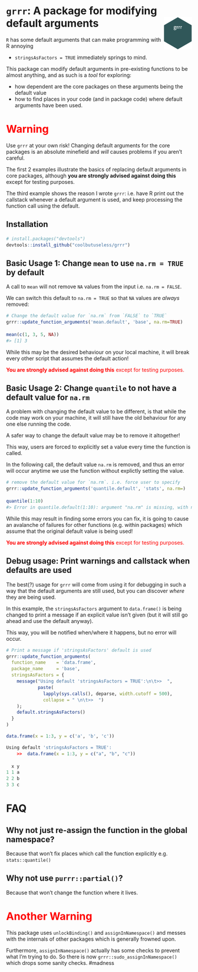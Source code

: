 <!-- README.md is generated from README.Rmd. Please edit that file -->

# `grrr`: A package for modifying default arguments <img src="man/figures/grrr.png" width = "15%" align="right"/>

`R` has some default arguments that can make programming with R annoying
- `stringsAsFactors = TRUE` immediately springs to mind.

This package can modify default arguments in pre-existing functions to
be almost anything, and as such is a *tool* for exploring:

  - how dependent are the core packages on these arguments being the
    default value
  - how to find places in your code (and in package code) where default
    arguments have been used.

# <span style="color: red;">Warning<span>

Use `grrr` at your own risk\! Changing default arguments for the core
packages is an absolute minefield and *will* causes problems if you
aren’t careful.

The first 2 examples illustrate the basics of replacing default
arguments in core packages, although **you are strongly advised against
doing this** except for testing purposes.

The third example shows the reason I wrote `grrr`: i.e. have R print out
the callstack whenever a default argument is used, and keep processing
the function call using the default.

## Installation

``` r
# install.packages("devtools")
devtools::install_github("coolbutuseless/grrr")
```

## Basic Usage 1: Change `mean` to use `na.rm = TRUE` by default

A call to `mean` will not remove `NA` values from the input i.e. `na.rm
= FALSE`.

We can switch this default to `na.rm = TRUE` so that `NA` values are
*always* removed:

``` r
# Change the default value for `na.rm` from `FALSE` to `TRUE`
grrr::update_function_arguments('mean.default', 'base', na.rm=TRUE)

mean(c(1, 3, 5, NA))
#> [1] 3
```

While this may be the desired behaviour on your local machine, it will
break every other script that assumes the default action\!

<span style="color: red;">**You are strongly advised against doing
this** except for testing
purposes.</span>

## Basic Usage 2: Change `quantile` to not have a default value for `na.rm`

A problem with changing the default value to be different, is that while
the code may work on your machine, it will still have the old behaviour
for any one else running the code.

A safer way to change the default value may be to remove it altogether\!

This way, users are forced to explicitly set a value every time the
function is called.

In the following call, the default value `na.rm` is removed, and thus an
error will occur anytime we use the function without explictly setting
the value.

``` r
# remove the default value for `na.rm`. i.e. force user to specify
grrr::update_function_arguments('quantile.default', 'stats', na.rm=)

quantile(1:10)
#> Error in quantile.default(1:10): argument "na.rm" is missing, with no default
```

While this may result in finding some errors you can fix, it is going to
cause an avalanche of failures for other functions (e.g. within
packages) which assume that the original default value is being used\!

<span style="color: red;">**You are strongly advised against doing
this** except for testing purposes.</span>

## Debug usage: Print warnings and callstack when defaults are used

The best(?) usage for `grrr` will come from using it for debugging in
such a way that the default arguments are still used, but you can
discover *where* they are being used.

In this example, the `stringsAsFactors` argument to `data.frame()` is
being changed to print a message if an explicit value isn’t given (but
it will still go ahead and use the default anyway).

This way, you will be notified when/where it happens, but no error will
occur.

``` r
# Print a message if 'stringsAsFactors' default is used
grrr::update_function_arguments(
  function_name    = 'data.frame', 
  package_name     = 'base', 
  stringsAsFactors = { 
    message("Using default 'stringsAsFactors = TRUE':\n\t>>  ",  
            paste(
              lapply(sys.calls(), deparse, width.cutoff = 500), 
              collapse = " \n\t>>  ")
    ); 
    default.stringsAsFactors() 
  }  
)
```

``` r
data.frame(x = 1:3, y = c('a', 'b', 'c'))
```

``` r
Using default 'stringsAsFactors = TRUE':
    >>  data.frame(x = 1:3, y = c("a", "b", "c"))

  x y
1 1 a
2 2 b
3 3 c
```

# FAQ

## Why not just re-assign the function in the global namespace?

Because that won’t fix places which call the function explicitly e.g.
`stats::quantile()`

## Why not use `purrr::partial()`?

Because that won’t change the function where it lives.

# <span style="color: red;">Another Warning<span>

This package uses `unlockBinding()` and `assignInNamespace()` and messes
with the internals of other packages which is generally frowned upon.

Furthermore, `assignInNamespace()` actually has some checks to prevent
what I’m trying to do. So there is now `grrr::sudo_assignInNamespace()`
which drops some sanity checks. \#madness
